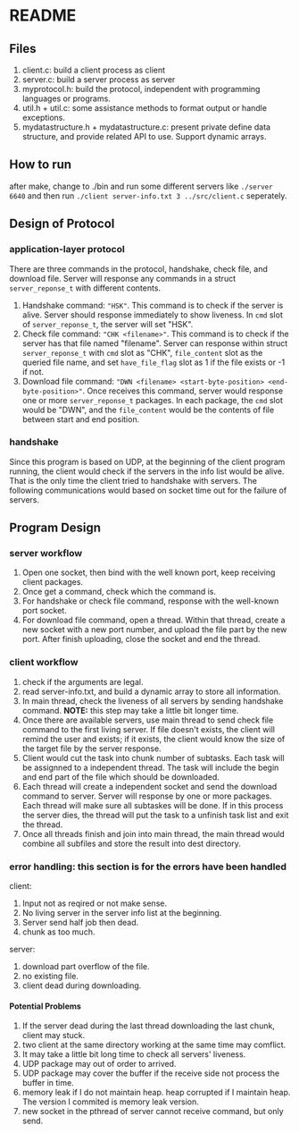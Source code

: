 # README

## Files

1. client.c: build a client process as client
2. server.c: build a server process as server
3. myprotocol.h: build the protocol, independent with programming languages or programs.
4. util.h + util.c: some assistance methods to format output or handle exceptions.
5. mydatastructure.h + mydatastructure.c: present private define data structure, and provide related API to use. Support dynamic arrays.

## How to run

after make, change to ./bin and run some different servers like `./server 6640` and then run `./client server-info.txt 3 ../src/client.c` seperately.

## Design of Protocol

### application-layer protocol

There are three commands in the protocol, handshake, check file, and download file. Server will response any commands in a struct `server_reponse_t` with different contents.

1. Handshake command: `"HSK"`. This command is to check if the server is alive. Server should response immediately to show liveness. In `cmd` slot of `server_reponse_t`, the server will set "HSK".
2. Check file command: `"CHK <filename>"`. This command is to check if the server has that file named "filename". Server can response within struct `server_reponse_t` with `cmd` slot as "CHK", `file_content` slot as the queried file name, and set `have_file_flag` slot as 1 if the file exists or -1 if not.
3. Download file command: `"DWN <filename> <start-byte-position> <end-byte-position>"`. Once receives this command, server would response one or more `server_reponse_t` packages. In each package, the `cmd` slot would be "DWN", and the `file_content` would be the contents of file between start and end position.

### handshake

Since this program is based on UDP, at the beginning of the client program running, the client would check if the servers in the info list would be alive. That is the only time the client tried to handshake with servers. The following communications would based on socket time out for the failure of servers.

## Program Design

### server workflow

1. Open one socket, then bind with the well known port, keep receiving client packages.
2. Once get a command, check which the command is.
3. For handshake or check file command, response with the well-known port socket.
4. For download file command, open a thread. Within that thread, create a new socket with a new port number, and upload the file part by the new port. After finish uploading, close the socket and end the thread.

### client workflow

1. check if the arguments are legal.
2. read server-info.txt, and build a dynamic array to store all information.
3. In main thread, check the liveness of all servers by sending handshake command. __NOTE:__ this step may take a little bit longer time.
4. Once there are available servers, use main thread to send check file command to the first living server. If file doesn't exists, the client will remind the user and exists; if it exists, the client would know the size of the target file by the server response.
5. Client would cut the task into chunk number of subtasks. Each task will be assignned to a independent thread. The task will include the begin and end part of the file which should be downloaded.
6. Each thread will create a independent socket and send the download command to server. Server will response by one or more packages. Each thread will make sure all subtaskes will be done. If in this process the server dies, the thread will put the task to a unfinish task list and exit the thread.
7. Once all threads finish and join into main thread, the main thread would combine all subfiles and store the result into dest directory.

### error handling: this section is for the errors have been handled

client:

1. Input not as reqired or not make sense. 
2. No living server in the server info list at the beginning.
3. Server send half job then dead.
4. chunk as too much.

server:

1. download part overflow of the file.
2. no existing file.
3. client dead during downloading.

#### Potential Problems

1. If the server dead during the last thread downloading the last chunk, client may stuck.
2. two client at the same directory working at the same time may comflict.
3. It may take a little bit long time to check all servers' liveness.
4. UDP package may out of order to arrived.
5. UDP package may cover the buffer if the receive side not process the buffer in time.
6. memory leak if I do not maintain heap. heap corrupted if I maintain heap. The version I commited is memory leak version.
7. new socket in the pthread of server cannot receive command, but only send.